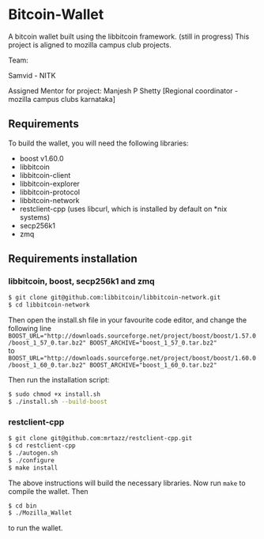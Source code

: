 # Bitcoin-Wallet
A bitcoin wallet built using the libbitcoin framework. (still in progress)
This project is aligned to mozilla campus club projects.

Team:

Samvid - NITK

Assigned Mentor for project: Manjesh P Shetty [Regional coordinator - mozilla campus clubs karnataka]

## Requirements

To build the wallet, you will need the following libraries:
* boost v1.60.0
* libbitcoin
* libbitcoin-client
* libbitcoin-explorer
* libbitcoin-protocol
* libbitcoin-network
* restclient-cpp (uses libcurl, which is installed by default on *nix systems)
* secp256k1
* zmq

## Requirements installation

### libbitcoin, boost, secp256k1 and zmq

```bash
$ git clone git@github.com:libbitcoin/libbitcoin-network.git
$ cd libbitcoin-network
```

Then open the install.sh file in your favourite code editor, and change the following line 
`BOOST_URL="http://downloads.sourceforge.net/project/boost/boost/1.57.0/boost_1_57_0.tar.bz2"
BOOST_ARCHIVE="boost_1_57_0.tar.bz2"`   
to   
`BOOST_URL="http://downloads.sourceforge.net/project/boost/boost/1.60.0/boost_1_60_0.tar.bz2"
BOOST_ARCHIVE="boost_1_60_0.tar.bz2"`

Then run the installation script:
```bash
$ sudo chmod +x install.sh
$ ./install.sh --build-boost
```

### restclient-cpp

```bash
$ git clone git@github.com:mrtazz/restclient-cpp.git
$ cd restclient-cpp
$ ./autogen.sh
$ ./configure
$ make install
```

The above instructions will build the necessary libraries. Now run `make` to compile the wallet.
Then
```bash
$ cd bin
$ ./Mozilla_Wallet
```
to run the wallet.
